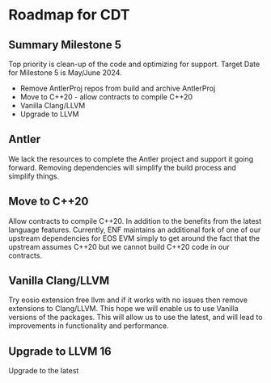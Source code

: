 # Roadmap for CDT

## Summary Milestone 5
Top priority is clean-up of the code and optimizing for support. Target Date for Milestone 5 is May/June 2024.
- Remove AntlerProj repos from build and archive AntlerProj
- Move to C++20 - allow contracts to compile C++20
- Vanilla Clang/LLVM
- Upgrade to LLVM


## Antler
We lack the resources to complete the Antler project and support it going forward. Removing dependencies will simplify the build process and simplify things.

## Move to C++20
Allow contracts to compile C++20. In addition to the benefits from the latest language features. Currently, ENF maintains an additional fork of one of our upstream dependencies for EOS EVM simply to get around the fact that the upstream assumes C++20 but we cannot build C++20 code in our contracts.

## Vanilla Clang/LLVM
Try eosio extension free llvm and if it works with no issues then remove extensions to Clang/LLVM. This hope we will enable us to use Vanilla versions of the packages. This will allow us to use the latest, and will lead to improvements in functionality and performance.

## Upgrade to LLVM 16
Upgrade to the latest
